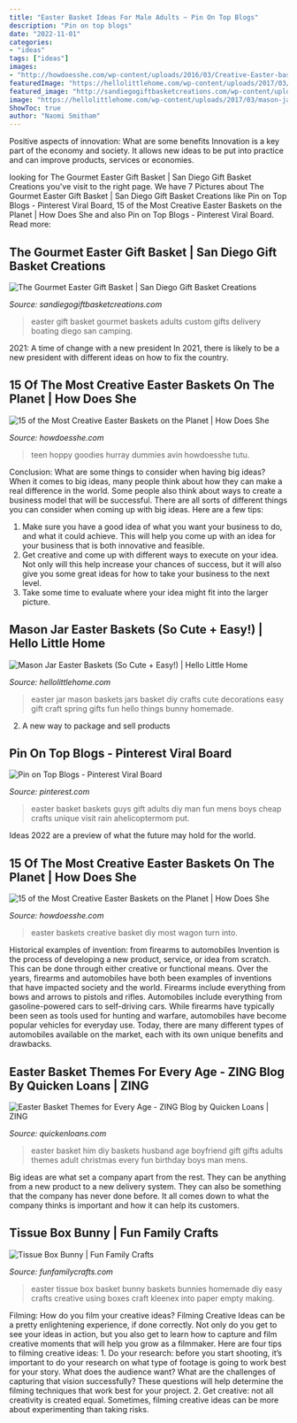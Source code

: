 ```yaml
---
title: "Easter Basket Ideas For Male Adults ~ Pin On Top Blogs"
description: "Pin on top blogs"
date: "2022-11-01"
categories:
- "ideas"
tags: ["ideas"]
images:
- "http://howdoesshe.com/wp-content/uploads/2016/03/Creative-Easter-baskets-12.jpg"
featuredImage: "https://hellolittlehome.com/wp-content/uploads/2017/03/mason-jar-easter-baskets-14.jpg"
featured_image: "http://sandiegogiftbasketcreations.com/wp-content/uploads/2012/03/Easter-Gourmet-Deluxe.jpg"
image: "https://hellolittlehome.com/wp-content/uploads/2017/03/mason-jar-easter-baskets-14.jpg"
ShowToc: true
author: "Naomi Smitham"
---
```



Positive aspects of innovation: What are some benefits
Innovation is a key part of the economy and society. It allows new ideas to be put into practice and can improve products, services or economies.

	

		
looking for The Gourmet Easter Gift Basket | San Diego Gift Basket Creations you've visit to the right page. We have 7 Pictures about The Gourmet Easter Gift Basket | San Diego Gift Basket Creations like Pin on Top Blogs - Pinterest Viral Board, 15 of the Most Creative Easter Baskets on the Planet | How Does She and also Pin on Top Blogs - Pinterest Viral Board. Read more:
		
    
## The Gourmet Easter Gift Basket | San Diego Gift Basket Creations

<img loading=lazy src="http://sandiegogiftbasketcreations.com/wp-content/uploads/2012/03/Easter-Gourmet-Deluxe.jpg" onerror="this.onerror=null;this.src='https://tse1.mm.bing.net/th?id=OIP.twE9vHBwfM7t8RXsa95OSQHaJ4&amp;pid=15.1';" alt="The Gourmet Easter Gift Basket | San Diego Gift Basket Creations">

_Source: sandiegogiftbasketcreations.com_

>easter gift basket gourmet baskets adults custom gifts delivery boating diego san camping. 

	

2021: A time of change with a new president
In 2021, there is likely to be a new president with different ideas on how to fix the country.

    
## 15 Of The Most Creative Easter Baskets On The Planet | How Does She

<img loading=lazy src="https://howdoesshe.com/wp-content/uploads/2016/03/Creative-Easter-baskets-2.jpg" onerror="this.onerror=null;this.src='https://tse4.mm.bing.net/th?id=OIP.tzEtpjQoQgVjlc0L62nq4AHaJ6&amp;pid=15.1';" alt="15 of the Most Creative Easter Baskets on the Planet | How Does She">

_Source: howdoesshe.com_

>teen hoppy goodies hurray dummies avin howdoesshe tutu. 

	

Conclusion: What are some things to consider when having big ideas?
When it comes to big ideas, many people think about how they can make a real difference in the world. Some people also think about ways to create a business model that will be successful. There are all sorts of different things you can consider when coming up with big ideas. Here are a few tips: 
1) Make sure you have a good idea of what you want your business to do, and what it could achieve. This will help you come up with an idea for your business that is both innovative and feasible. 
2) Get creative and come up with different ways to execute on your idea. Not only will this help increase your chances of success, but it will also give you some great ideas for how to take your business to the next level. 
3) Take some time to evaluate where your idea might fit into the larger picture.

    
## Mason Jar Easter Baskets (So Cute + Easy!) | Hello Little Home

<img loading=lazy src="https://hellolittlehome.com/wp-content/uploads/2017/03/mason-jar-easter-baskets-14.jpg" onerror="this.onerror=null;this.src='https://tse3.mm.bing.net/th?id=OIP._3EON3uzMbAf7DKSIuTT4gHaLH&amp;pid=15.1';" alt="Mason Jar Easter Baskets (So Cute + Easy!) | Hello Little Home">

_Source: hellolittlehome.com_

>easter jar mason baskets jars basket diy crafts cute decorations easy gift craft spring gifts fun hello things bunny homemade. 

	

2. A new way to package and sell products

    
## Pin On Top Blogs - Pinterest Viral Board

<img loading=lazy src="https://i.pinimg.com/736x/e5/eb/4e/e5eb4e05d0d4dd2222a6b09277c3912e--basket-ideas-for-men-easter-basket-ideas-for-adults-for-men.jpg" onerror="this.onerror=null;this.src='https://tse1.mm.bing.net/th?id=OIP.k3cgyICLAkhfxzPf830OPAHaOG&amp;pid=15.1';" alt="Pin on Top Blogs - Pinterest Viral Board">

_Source: pinterest.com_

>easter basket baskets guys gift adults diy man fun mens boys cheap crafts unique visit rain ahelicoptermom put. 

	

Ideas 2022 are a preview of what the future may hold for the world.

    
## 15 Of The Most Creative Easter Baskets On The Planet | How Does She

<img loading=lazy src="http://howdoesshe.com/wp-content/uploads/2016/03/Creative-Easter-baskets-12.jpg" onerror="this.onerror=null;this.src='https://tse1.mm.bing.net/th?id=OIP.RMjktA0WhMygb_giEi-crQHaQL&amp;pid=15.1';" alt="15 of the Most Creative Easter Baskets on the Planet | How Does She">

_Source: howdoesshe.com_

>easter baskets creative basket diy most wagon turn into. 

	

Historical examples of invention: from firearms to automobiles
Invention is the process of developing a new product, service, or idea from scratch. This can be done through either creative or functional means. Over the years, firearms and automobiles have both been examples of inventions that have impacted society and the world. Firearms include everything from bows and arrows to pistols and rifles. Automobiles include everything from gasoline-powered cars to self-driving cars. While firearms have typically been seen as tools used for hunting and warfare, automobiles have become popular vehicles for everyday use. Today, there are many different types of automobiles available on the market, each with its own unique benefits and drawbacks.

    
## Easter Basket Themes For Every Age - ZING Blog By Quicken Loans | ZING

<img loading=lazy src="http://www.quickenloans.com/blog/wp-content/uploads/2016/03/WeCanMakeLifeExtraOrdinary.Blogspot.com_.jpg" onerror="this.onerror=null;this.src='https://tse2.mm.bing.net/th?id=OIP.-BUMk6KQSVkBIu0XkimP1gHaKY&amp;pid=15.1';" alt="Easter Basket Themes for Every Age - ZING Blog by Quicken Loans | ZING">

_Source: quickenloans.com_

>easter basket him diy baskets husband age boyfriend gift gifts adults themes adult christmas every fun birthday boys man mens. 

	

Big ideas are what set a company apart from the rest. They can be anything from a new product to a new delivery system. They can also be something that the company has never done before. It all comes down to what the company thinks is important and how it can help its customers.

    
## Tissue Box Bunny | Fun Family Crafts

<img loading=lazy src="http://funfamilycrafts.com/wp-content/uploads/2014/03/tissue-box-bunnies.jpg" onerror="this.onerror=null;this.src='https://tse3.mm.bing.net/th?id=OIP.xepR_BDnqWJ5BESss3wh2QHaE4&amp;pid=15.1';" alt="Tissue Box Bunny | Fun Family Crafts">

_Source: funfamilycrafts.com_

>easter tissue box basket bunny baskets bunnies homemade diy easy crafts creative using boxes craft kleenex into paper empty making. 

	

Filming: How do you film your creative ideas?
Filming Creative Ideas can be a pretty enlightening experience, if done correctly. Not only do you get to see your ideas in action, but you also get to learn how to capture and film creative moments that will help you grow as a filmmaker. Here are four tips to filming creative ideas: 1. Do your research: before you start shooting, it’s important to do your research on what type of footage is going to work best for your story. What does the audience want? What are the challenges of capturing that vision successfully? These questions will help determine the filming techniques that work best for your project. 2. Get creative: not all creativity is created equal. Sometimes, filming creative ideas can be more about experimenting than taking risks.

